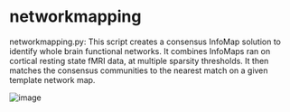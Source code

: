 # networkmapping

networkmapping.py: This script creates a consensus InfoMap solution to identify whole brain functional networks. It combines InfoMaps ran on cortical resting state fMRI data, at multiple sparsity thresholds. It then matches the consensus communities to the nearest match on a given template network map.

![image](https://user-images.githubusercontent.com/30275344/215236922-50fc4c33-d590-4291-a1fc-16db2b0908d9.png)
